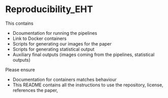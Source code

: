 # Reproducibility_EHT

This contains
* Dcoumentation for running the pipelines
* Link to Docker containers 
* Scripts for generating our images for the paper 
* Scripts for generating statistical output
* Auxiliary final outputs (images coming from the pipelines, statistical outputs) 

Please ensure
* Documentation for containers matches behaviour
* This README contains all the instructions to use the repository, license, references the paper, 
